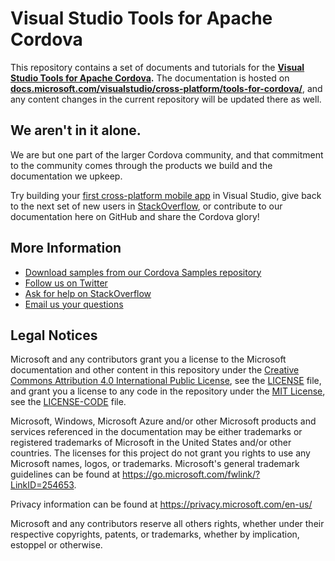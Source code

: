 # Visual Studio Tools for Apache Cordova

This repository contains a set of documents and tutorials for the **[Visual Studio Tools for Apache Cordova](https://aka.ms/cordova).** The documentation is hosted on **[docs.microsoft.com/visualstudio/cross-platform/tools-for-cordova/](https://docs.microsoft.com/visualstudio/cross-platform/tools-for-cordova/?view=toolsforcordova-2017)**, and any content changes in the current repository will be updated there as well.

## We aren't in it alone. 

We are but one part of the larger Cordova community, and that commitment to the community comes through the products we build and the documentation we upkeep. 

Try building your [first cross-platform mobile app](https://docs.microsoft.com/visualstudio/cross-platform/tools-for-cordova/first-steps/build-your-first-app?view=toolsforcordova-2017/) in Visual Studio, give back to the next set of new users in [StackOverflow](http://stackoverflow.com/questions/tagged/visual-studio-cordova), or contribute to our documentation here on GitHub and share the Cordova glory! 

## More Information
* [Download samples from our Cordova Samples repository](http://github.com/Microsoft/cordova-samples)
* [Follow us on Twitter](https://twitter.com/VSCordovaTools)
* [Ask for help on StackOverflow](http://stackoverflow.com/questions/tagged/visual-studio-cordova)
* [Email us your questions](mailto:/vscordovatools@microsoft.com)

## Legal Notices
Microsoft and any contributors grant you a license to the Microsoft documentation and other content
in this repository under the [Creative Commons Attribution 4.0 International Public License](https://creativecommons.org/licenses/by/4.0/legalcode),
see the [LICENSE](LICENSE) file, and grant you a license to any code in the repository under the [MIT License](https://opensource.org/licenses/MIT), see the
[LICENSE-CODE](LICENSE-CODE) file.

Microsoft, Windows, Microsoft Azure and/or other Microsoft products and services referenced in the documentation
may be either trademarks or registered trademarks of Microsoft in the United States and/or other countries.
The licenses for this project do not grant you rights to use any Microsoft names, logos, or trademarks.
Microsoft's general trademark guidelines can be found at https://go.microsoft.com/fwlink/?LinkID=254653.

Privacy information can be found at https://privacy.microsoft.com/en-us/

Microsoft and any contributors reserve all others rights, whether under their respective copyrights, patents,
or trademarks, whether by implication, estoppel or otherwise.
